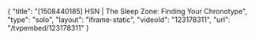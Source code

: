 {
    "title": "[1508440185] HSN | The Sleep Zone: Finding Your Chronotype",
    "type": "solo",
    "layout": "iframe-static",
    "videoId": "123178311",
    "url": "\/tvpembed\/123178311"
}
